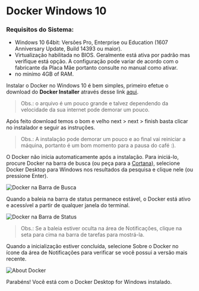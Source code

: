 # Docker Windows 10

### Requisitos do Sistema:

- Windows 10 64bit: Versões Pro, Enterprise ou Education (1607 Anniversary Update, Build 14393 ou maior).
- Virtualização habilitada no BIOS. Geralmente está ativa por padrão mas verifique está opção. A configuração pode variar de acordo com o fabricante da Placa Mãe portanto consulte no manual como ativar.
- no minímo 4GB of RAM.

Instalar o Docker no Windows 10 é bem simples, primeiro efetue o download do **Docker Installer** através desse link [aqui](https://download.docker.com/win/stable/Docker%20for%20Windows%20Installer.exe).

> Obs.: o arquivo é um pouco grande e talvez dependendo da velocidade da sua
> internet pode demorar um pouco.

Após feito download temos o bom e velho next > next > finish
basta clicar no instalador e seguir as instruções.

> Obs.: A instalação pode demorar um pouco e ao final vai reiniciar a máquina,
> portanto é um bom momento para a pausa do café :).

O Docker não inicia automaticamente após a instalação. Para iniciá-lo, procure Docker na barra de busca (ou peça para a [Cortana](https://www.microsoft.com/pt-br/windows/cortana)), selecione Docker Desktop para Windows nos resultados da pesquisa e clique nele (ou pressione Enter).

![Docker na Barra de Busca](https://docs.docker.com/docker-for-windows/images/docker-app-search.png)

Quando a baleia na barra de status permanece estável, o Docker está ativo e acessível a partir de qualquer janela do terminal.

![Docker na Barra de Status](https://docs.docker.com/docker-for-windows/images/whale-icon-systray.png)

> Obs.: Se a baleia estiver oculta na área de Notificações, clique na seta para cima na barra de tarefas para mostrá-la.

Quando a inicialização estiver concluída, selecione Sobre o Docker no ícone da área de Notificações para verificar se você possui a versão mais recente.

![About Docker](https://docs.docker.com/docker-for-windows/images/docker-app-welcome.png)

Parabéns! Você está com o Docker Desktop for Windows instalado.

